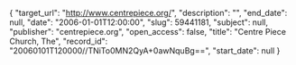 {
  "target_url": "http://www.centrepiece.org/", 
  "description": "", 
  "end_date": null, 
  "date": "2006-01-01T12:00:00", 
  "slug": 59441181, 
  "subject": null, 
  "publisher": "centrepiece.org", 
  "open_access": false, 
  "title": "Centre Piece Church, The", 
  "record_id": "20060101T120000//TNiTo0MN2QyA+0awNquBg==", 
  "start_date": null
}

